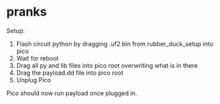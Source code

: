 # pranks

Setup:
1. Flash circuit python by dragging .uf2 bin from rubber_duck_setup into pico
2. Wait for reboot
3. Drag all py and lib files into pico root overwriting what is in there
4. Drag the payload.dd file into pico root
5. Unplug Pico
   
Pico should now run payload once plugged in. 

